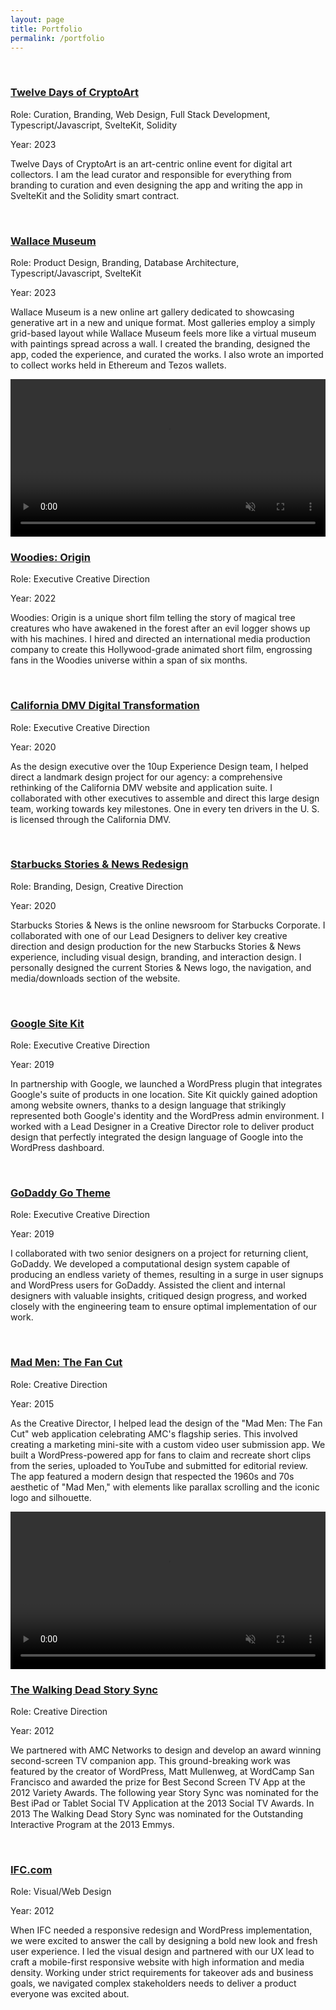 ```yaml
---
layout: page
title: Portfolio
permalink: /portfolio
---
```


<div class="portfolio-list">
    <div class="md:flex md:flex-row sm:gap-8 my-12 mb-6">
        <div class="mb-16 md:mb-6 fade-in-element" style="flex:1">
            <img src="/assets/images/twelve-days-of-cryptoart.png" class="portfolio-image dark:hidden" alt="">
            <img src="/assets/images/twelve-days-of-cryptoart-dark.png" class="portfolio-image hidden dark:block" alt="">
            <h3 class="mt-3"><a href="https://twelvedays.ultradao.org" target="_blank">Twelve Days of CryptoArt</a></h3>
            <p class="mb-0">Role: Curation, Branding, Web Design, Full Stack Development, Typescript/Javascript, SvelteKit, Solidity</p>
            <p>Year: 2023</p>
            <p>Twelve Days of CryptoArt is an art-centric online event for digital art collectors. I am the lead curator and responsible for everything from branding to curation and even designing the app and writing the app in SvelteKit and the Solidity smart contract.</p>
        </div>
        <div class="mb-16 md:mb-6 fade-in-element" style="flex:1">
            <img src="/assets/images/wallace-museum.png" class="portfolio-image dark:hidden" alt="">
            <img src="/assets/images/wallace-museum-dark.png" class="portfolio-image hidden dark:block" alt="">
            <h3 class="mt-3"><a href="https://wallacemuseum.com" target="_blank">Wallace Museum</a></h3>
            <p class="mb-0">Role: Product Design, Branding, Database Architecture, Typescript/Javascript, SvelteKit</p>
            <p>Year: 2023</p>
            <p>Wallace Museum is a new online art gallery dedicated to showcasing generative art in a new and unique format. Most galleries employ a simply grid-based layout while Wallace Museum feels more like a virtual museum with paintings spread across a wall. I created the branding, designed the app, coded the experience, and curated the works. I also wrote an imported to collect works held in Ethereum and Tezos wallets.</p>
        </div>
    </div>
    <div class="md:flex md:flex-row sm:gap-8 mb-6">
        <div class="mb-16 md:mb-6 fade-in-element" style="flex:1">
            <div class="video-player">
                <video id="portfolioVideo" width="100%" controls muted playsinline autoplay>
                    <source src="/assets/video/woodies-origin.mp4" type="video/mp4">
                    Your browser does not support HTML5 video.
                </video>
            </div>
            <h3 class="mt-3"><a href="https://www.youtube.com/watch?v=encMCWoBc3o" target="_blank">Woodies: Origin</a></h3>
            <p class="mb-0">Role: Executive Creative Direction</p>
            <p>Year: 2022</p>
            <p>Woodies: Origin is a unique short film telling the story of magical tree creatures who have awakened in the forest after an evil logger shows up with his machines. I hired and directed an international media production company to create this Hollywood-grade animated short film, engrossing fans in the Woodies universe within a span of six months.</p>
        </div>
        <div class="mb-16 md:mb-6 fade-in-element" style="flex:1">
            <img src="/assets/images/california-dmv.png" class="portfolio-image dark:hidden" alt="">
            <img src="/assets/images/california-dmv-dark.png" class="portfolio-image hidden dark:block" alt="">
            <h3 class="mt-3"><a href="https://dmv.ca.gov" target="_blank">California DMV Digital Transformation</a></h3>
            <p class="mb-0">Role: Executive Creative Direction</p>
            <p>Year: 2020</p>
            <p>As the design executive over the 10up Experience Design team, I helped direct a landmark design project for our agency: a comprehensive rethinking of the California DMV website and application suite. I collaborated with other executives to assemble and direct this large design team, working towards key milestones. One in every ten drivers in the U. S. is licensed through the California DMV.</p>
        </div>
    </div>
    <div class="md:flex md:flex-row sm:gap-8 mb-6">
        <div class="mb-16 md:mb-6 fade-in-element" style="flex:1">
            <img src="/assets/images/starbucks-stories.png" class="portfolio-image dark:hidden" alt="">
            <img src="/assets/images/starbucks-stories-dark.png" class="portfolio-image hidden dark:block" alt="">
            <h3 class="mt-3"><a href="https://stories.starbucks.com/stories/" target="_blank">Starbucks Stories &amp; News Redesign</a></h3>
            <p class="mb-0">Role: Branding, Design, Creative Direction</p>
            <p>Year: 2020</p>
            <p>Starbucks Stories &amp; News is the online newsroom for Starbucks Corporate. I collaborated with one of our Lead Designers to deliver key creative direction and design production for the new Starbucks Stories &amp; News experience, including visual design, branding, and interaction design. I personally designed the current Stories & News logo, the navigation, and media/downloads section of the website.</p>
        </div>
        <div class="mb-16 md:mb-6 fade-in-element" style="flex:1">
            <img src="/assets/images/google-site-kit.png" class="portfolio-image dark:hidden" alt="">
            <img src="/assets/images/google-site-kit-dark.png" class="portfolio-image hidden dark:block" alt="">
            <h3 class="mt-3"><a href="https://sitekit.withgoogle.com" target="_blank">Google Site Kit</a></h3>
            <p class="mb-0">Role: Executive Creative Direction</p>
            <p>Year: 2019</p>
            <p>In partnership with Google, we launched a WordPress plugin that integrates Google's suite of products in one location. Site Kit quickly gained adoption among website owners, thanks to a design language that strikingly represented both Google's identity and the WordPress admin environment. I worked with a Lead Designer in a Creative Director role to deliver product design that perfectly integrated the design language of Google into the WordPress dashboard.</p>
        </div>
    </div>
    <div class="md:flex md:flex-row sm:gap-8 mb-6">
        <div class="mb-16 md:mb-0 fade-in-element" style="flex:1">
            <img src="/assets/images/godaddy-theme.png" class="portfolio-image dark:hidden" alt="">
            <img src="/assets/images/godaddy-theme-dark.png" class="portfolio-image hidden dark:block" alt="">
            <h3><a href="https://www.godaddy.com/wordpress-themes" target="_blank">GoDaddy Go Theme</a></h3>
            <p class="mb-0">Role: Executive Creative Direction</p>
            <p>Year: 2019</p>
            <p>I collaborated with two senior designers on a project for returning client, GoDaddy. We developed a computational design system capable of producing an endless variety of themes, resulting in a surge in user signups and WordPress users for GoDaddy. Assisted the client and internal designers with valuable insights, critiqued design progress, and worked closely with the engineering team to ensure optimal implementation of our work.</p>
        </div>
        <div class="mb-16 md:mb-0 fade-in-element" style="flex:1">
            <img src="/assets/images/mad-men.png" class="portfolio-image dark:hidden" alt="">
            <img src="/assets/images/mad-men-dark.png" class="portfolio-image hidden dark:block" alt="">
            <h3><a href="https://www.youtube.com/watch?v=X9UVZjvmmbw">Mad Men: The Fan Cut</a></h3>
            <p class="mb-0">Role: Creative Direction</p>
            <p>Year: 2015</p>
            <p>As the Creative Director, I helped lead the design of the "Mad Men: The Fan Cut" web application celebrating AMC's flagship series. This involved creating a marketing mini-site with a custom video user submission app. We built a WordPress-powered app for fans to claim and recreate short clips from the series, uploaded to YouTube and submitted for editorial review. The app featured a modern design that respected the 1960s and 70s aesthetic of "Mad Men," with elements like parallax scrolling and the iconic logo and silhouette.</p>
        </div>
    </div>
    <div class="md:flex md:flex-row sm:gap-8 mb-6">
        <div class="mb-16 md:mb-0 fade-in-element" style="flex:1">
            <div class="video-player">
                <video id="portfolioVideo" width="100%" controls muted playsinline autoplay>
                    <source src="/assets/video/twd-story-sync.mp4" type="video/mp4">
                    Your browser does not support HTML5 video.
                </video>
            </div>
            <h3><a href="https://www.theverge.com/entertainment/2014/2/13/5406498/how-a-second-screen-app-made-the-walking-dead-come-alive" target="_blank">The Walking Dead Story Sync</a></h3>
            <p class="mb-0">Role: Creative Direction</p>
            <p>Year: 2012</p>
            <p>We partnered with AMC Networks to design and develop an award winning second-screen TV companion app. This ground-breaking work was featured by the creator of WordPress, Matt Mullenweg, at WordCamp San Francisco and awarded the prize for Best Second Screen TV App at the 2012 Variety Awards. The following year Story Sync was nominated for the Best iPad or Tablet Social TV Application at the 2013 Social TV Awards. In 2013 The Walking Dead Story Sync was nominated for the Outstanding Interactive Program at the 2013 Emmys.</p>
        </div>
        <div class="mb-16 md:mb-0 fade-in-element" style="flex:1">
            <img src="/assets/images/ifc-com.png" class="portfolio-image dark:hidden" alt="">
            <img src="/assets/images/ifc-com-dark.png" class="portfolio-image hidden dark:block" alt="">
            <h3><a href="">IFC.com</a></h3>
            <p class="mb-0">Role: Visual/Web Design</p>
            <p>Year: 2012</p>
            <p>When IFC needed a responsive redesign and WordPress implementation, we were excited to answer the call by designing a bold new look and fresh user experience. I led the visual design and partnered with our UX lead to craft a mobile-first responsive website with high information and media density. Working under strict requirements for takeover ads and business goals, we navigated complex stakeholders needs to deliver a product everyone was excited about.</p>
        </div>
    </div>
</div>
